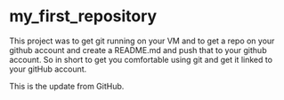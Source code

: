 # my_first_repository
This project was to get git running on your VM and to get a repo on your github account and create a README.md and push that to your github account.
So in short to get you comfortable using git and get it linked to your gitHub account. 

This is the update from GitHub.
